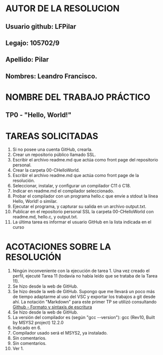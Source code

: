 # **AUTOR DE LA RESOLUCION**
## Usuario github: **LFPilar**
## Legajo: 105702/9
## Apellido: Pilar
## Nombres: Leandro Francisco.

# **NOMBRE DEL TRABAJO PRÁCTICO**
## TP0 - "Hello, World!"
# TAREAS SOLICITADAS
1. Si no posee una cuenta GitHub, crearla.
2. Crear un repositorio público llamado SSL.
3. Escribir el archivo readme.md que actúa como front page del repositorio
personal.
4. Crear la carpeta 00-CHelloWorld.
5. Escribir el archivo readme.md que actúa como front page de la resolución.
6. Seleccionar, instalar, y configurar un compilador C11 ó C18.
7. Indicar en readme.md el compilador seleccionado.
8. Probar el compilador con un programa hello.c que envíe a stdout la línea
Hello, World! o similar.
9. Ejecutar el programa, y capturar su salida en un archivo output.txt.
10. Publicar en el repositorio personal SSL la carpeta 00-CHelloWorld con readme.md, hello.c, y output.txt.
11. La última tarea es informar el usuario GitHub en la lista indicada en el curso

# **ACOTACIONES SOBRE LA RESOLUCIÓN**
1. Ningún inconveniente con la ejecución de tarea 1. Una vez creado el perfil, ejecuté Tarea 11 (todavía no había leído que se trataba de la Tarea 11).
2. Se hizo desde la web de GitHub.
4. Se hizo desde la web de GitHub. Supongo que me llevará un poco más de tiempo adaptarme al uso del VSC y exportar los trabajos a git desde ahí. La notación "Markdown" para este primer TP se utilizó consultando [Github - Formato y sintaxis de escritura](https://docs.github.com/es/get-started/writing-on-github/getting-started-with-writing-and-formatting-on-github/basic-writing-and-formatting-syntax)
5. Se hizo desde la web de GitHub.
6. La versión del compilador es (según "gcc --version"): gcc (Rev10, Built by MSYS2 project) 12.2.0
7. Indicado en 6.
8. Compilador usado será el MSYS2, ya instalado.
9. Sin comentarios.
10. Sin comentarios.
11. Ver 1.
 
